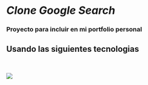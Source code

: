 <h1><em>Clone Google Search</em></h1>
<h3>Proyecto para incluir en mi portfolio personal</h3>
<h2>Usando las siguientes tecnologias</h2>

<br>
 <br>
 <img src="https://skillicons.dev/icons?i=html,css,wasm)](https://skillicons.dev">
